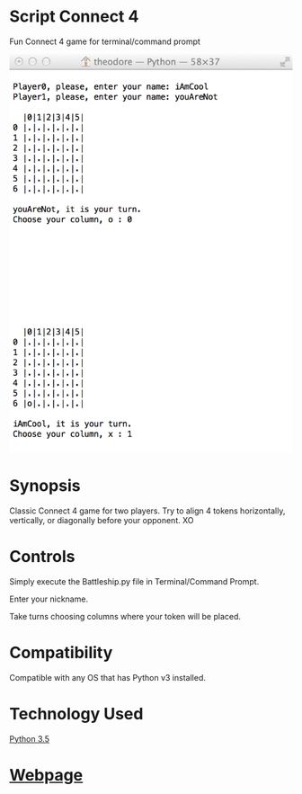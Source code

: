 # **Script Connect 4**

Fun Connect 4 game for terminal/command prompt

![Screenshot](Screenshot.tiff "Preview")

# Synopsis

Classic Connect 4 game for two players. Try to align 4 tokens horizontally, vertically, or diagonally before your opponent. XO

# Controls

Simply execute the Battleship.py file in Terminal/Command Prompt.

Enter your nickname.

Take turns choosing columns where your token will be placed.

# Compatibility

Compatible with any OS that has Python v3 installed.

# Technology Used

[Python 3.5](https://www.python.org/)

# [Webpage](http://brainstorm6334.github.io/Script-Connect-4)




